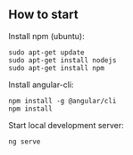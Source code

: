 ## How to start
Install npm (ubuntu):
```
sudo apt-get update
sudo apt-get install nodejs
sudo apt-get install npm
```
Install angular-cli:
```
npm install -g @angular/cli
npm install
```
Start local development server:
```
ng serve
```
